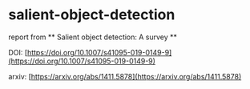 # salient-object-detection
report from ** Salient object detection: A survey **

DOI: [https://doi.org/10.1007/s41095-019-0149-9](https://doi.org/10.1007/s41095-019-0149-9)

arxiv: [https://arxiv.org/abs/1411.5878](https://arxiv.org/abs/1411.5878)